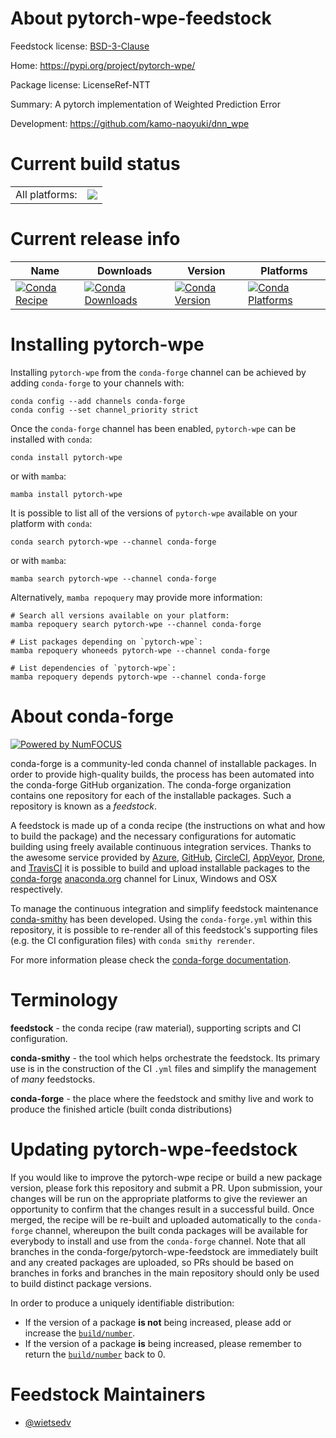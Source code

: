 About pytorch-wpe-feedstock
===========================

Feedstock license: [BSD-3-Clause](https://github.com/conda-forge/pytorch-wpe-feedstock/blob/main/LICENSE.txt)

Home: https://pypi.org/project/pytorch-wpe/

Package license: LicenseRef-NTT

Summary: A pytorch implementation of Weighted Prediction Error

Development: https://github.com/kamo-naoyuki/dnn_wpe

Current build status
====================


<table><tr><td>All platforms:</td>
    <td>
      <a href="https://dev.azure.com/conda-forge/feedstock-builds/_build/latest?definitionId=17540&branchName=main">
        <img src="https://dev.azure.com/conda-forge/feedstock-builds/_apis/build/status/pytorch-wpe-feedstock?branchName=main">
      </a>
    </td>
  </tr>
</table>

Current release info
====================

| Name | Downloads | Version | Platforms |
| --- | --- | --- | --- |
| [![Conda Recipe](https://img.shields.io/badge/recipe-pytorch--wpe-green.svg)](https://anaconda.org/conda-forge/pytorch-wpe) | [![Conda Downloads](https://img.shields.io/conda/dn/conda-forge/pytorch-wpe.svg)](https://anaconda.org/conda-forge/pytorch-wpe) | [![Conda Version](https://img.shields.io/conda/vn/conda-forge/pytorch-wpe.svg)](https://anaconda.org/conda-forge/pytorch-wpe) | [![Conda Platforms](https://img.shields.io/conda/pn/conda-forge/pytorch-wpe.svg)](https://anaconda.org/conda-forge/pytorch-wpe) |

Installing pytorch-wpe
======================

Installing `pytorch-wpe` from the `conda-forge` channel can be achieved by adding `conda-forge` to your channels with:

```
conda config --add channels conda-forge
conda config --set channel_priority strict
```

Once the `conda-forge` channel has been enabled, `pytorch-wpe` can be installed with `conda`:

```
conda install pytorch-wpe
```

or with `mamba`:

```
mamba install pytorch-wpe
```

It is possible to list all of the versions of `pytorch-wpe` available on your platform with `conda`:

```
conda search pytorch-wpe --channel conda-forge
```

or with `mamba`:

```
mamba search pytorch-wpe --channel conda-forge
```

Alternatively, `mamba repoquery` may provide more information:

```
# Search all versions available on your platform:
mamba repoquery search pytorch-wpe --channel conda-forge

# List packages depending on `pytorch-wpe`:
mamba repoquery whoneeds pytorch-wpe --channel conda-forge

# List dependencies of `pytorch-wpe`:
mamba repoquery depends pytorch-wpe --channel conda-forge
```


About conda-forge
=================

[![Powered by
NumFOCUS](https://img.shields.io/badge/powered%20by-NumFOCUS-orange.svg?style=flat&colorA=E1523D&colorB=007D8A)](https://numfocus.org)

conda-forge is a community-led conda channel of installable packages.
In order to provide high-quality builds, the process has been automated into the
conda-forge GitHub organization. The conda-forge organization contains one repository
for each of the installable packages. Such a repository is known as a *feedstock*.

A feedstock is made up of a conda recipe (the instructions on what and how to build
the package) and the necessary configurations for automatic building using freely
available continuous integration services. Thanks to the awesome service provided by
[Azure](https://azure.microsoft.com/en-us/services/devops/), [GitHub](https://github.com/),
[CircleCI](https://circleci.com/), [AppVeyor](https://www.appveyor.com/),
[Drone](https://cloud.drone.io/welcome), and [TravisCI](https://travis-ci.com/)
it is possible to build and upload installable packages to the
[conda-forge](https://anaconda.org/conda-forge) [anaconda.org](https://anaconda.org/)
channel for Linux, Windows and OSX respectively.

To manage the continuous integration and simplify feedstock maintenance
[conda-smithy](https://github.com/conda-forge/conda-smithy) has been developed.
Using the ``conda-forge.yml`` within this repository, it is possible to re-render all of
this feedstock's supporting files (e.g. the CI configuration files) with ``conda smithy rerender``.

For more information please check the [conda-forge documentation](https://conda-forge.org/docs/).

Terminology
===========

**feedstock** - the conda recipe (raw material), supporting scripts and CI configuration.

**conda-smithy** - the tool which helps orchestrate the feedstock.
                   Its primary use is in the construction of the CI ``.yml`` files
                   and simplify the management of *many* feedstocks.

**conda-forge** - the place where the feedstock and smithy live and work to
                  produce the finished article (built conda distributions)


Updating pytorch-wpe-feedstock
==============================

If you would like to improve the pytorch-wpe recipe or build a new
package version, please fork this repository and submit a PR. Upon submission,
your changes will be run on the appropriate platforms to give the reviewer an
opportunity to confirm that the changes result in a successful build. Once
merged, the recipe will be re-built and uploaded automatically to the
`conda-forge` channel, whereupon the built conda packages will be available for
everybody to install and use from the `conda-forge` channel.
Note that all branches in the conda-forge/pytorch-wpe-feedstock are
immediately built and any created packages are uploaded, so PRs should be based
on branches in forks and branches in the main repository should only be used to
build distinct package versions.

In order to produce a uniquely identifiable distribution:
 * If the version of a package **is not** being increased, please add or increase
   the [``build/number``](https://docs.conda.io/projects/conda-build/en/latest/resources/define-metadata.html#build-number-and-string).
 * If the version of a package **is** being increased, please remember to return
   the [``build/number``](https://docs.conda.io/projects/conda-build/en/latest/resources/define-metadata.html#build-number-and-string)
   back to 0.

Feedstock Maintainers
=====================

* [@wietsedv](https://github.com/wietsedv/)

